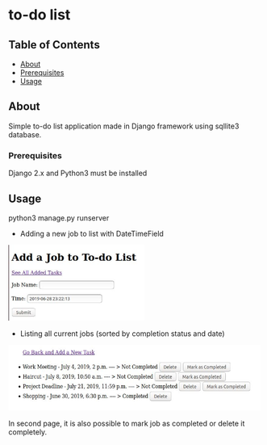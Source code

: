 # to-do list

## Table of Contents
+ [About](#about)
+ [Prerequisites](#prereq)
+ [Usage](#usage)

## About <a name = "about"></a>
Simple to-do list application made in Django framework using sqllite3 database.

### Prerequisites <a name = "prereq"></a>

Django 2.x and Python3 must be installed

## Usage <a name = "usage"></a>

python3 manage.py runserver

- Adding a new job to list with DateTimeField

<img src="index.JPG" width="270" height="150">

- Listing all current jobs (sorted by completion status and date)

<img src="list.JPG" width="500" height="130">

In second page, it is also possible to mark job as completed or delete it completely. 
